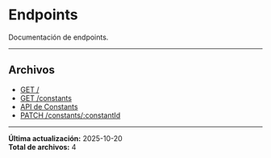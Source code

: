 # Endpoints

Documentación de endpoints.

---

## Archivos

- [GET /](./healthcheck.md)
- [GET /constants](./list.md)
- [API de Constants](./README.md)
- [PATCH /constants/:constantId](./update.md)

---

**Última actualización:** 2025-10-20  
**Total de archivos:** 4
